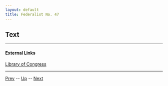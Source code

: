 ```yaml
---
layout: default
title: Federalist No. 47
---
```


## Text

---
#### External Links
[Library of Congress]()

---

[Prev](46.md) -- [Up](README.md) -- [Next](48.md)
